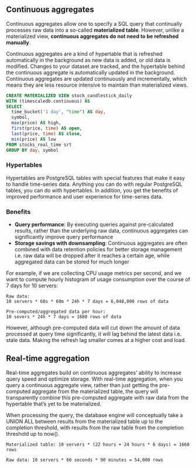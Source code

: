 ## Continuous aggregates

Continuous aggregates allow one to specify a SQL query that continually processes raw data into a so-called **materialized table**. However, unlike a materialized view, **continuous aggregates do not need to be refreshed manually**.

Continuous aggregates are a kind of hypertable that is refreshed automatically in the background as new data is added, or old data is modified. Changes to your dataset are tracked, and the hypertable behind the continuous aggregate is automatically updated in the background. Continuous aggregates are updated continuously and incrementally, which means they are less resource intensive to maintain than materialized views.

```sql
CREATE MATERIALIZED VIEW stock_candlestick_daily
WITH (timescaledb.continuous) AS
SELECT
  time_bucket('1 day', "time") AS day,
  symbol,
  max(price) AS high,
  first(price, time) AS open,
  last(price, time) AS close,
  min(price) AS low
FROM stocks_real_time srt
GROUP BY day, symbol
```

### Hypertables

Hypertables are PostgreSQL tables with special features that make it easy to handle time-series data. Anything you can do with regular PostgreSQL tables, you can do with hypertables. In addition, you get the benefits of improved performance and user experience for time-series data.

### Benefits

- **Query performance**: By executing queries against pre-calculated results, rather than the underlying raw data, continuous aggregates can significantly improve query performance
- **Storage savings with downsampling**: Continuous aggregates are often combined with data retention policies for better storage management i.e. raw data will be dropped after it reaches a certain age, while aggregated data can be stored for much longer

For example, if we are collecting CPU usage metrics per second, and we want to compute hourly histogram of usage consumption over the course of 7 days for 10 servers:

```
Raw data:
10 servers * 60s * 60m * 24h * 7 days = 6,048,000 rows of data

Pre-computed/aggregated data per hour:
10 severs * 24h * 7 days = 1680 rows of data
```

However, although pre-computed data will cut down the amount of data processed at query time significantly, it will lag behind the latest data i.e. stale data. Making the refresh lag smaller comes at a higher cost and load.

## Real-time aggregation

Real-time aggregates build on continuous aggregates' ability to increase query speed and optimize storage. With real-time aggregation, when you query a continuous aggregate view, rather than just getting the pre-computed aggregate from the materialized table, the query will transparently combine this pre-computed aggregate with raw data from the hypertable that’s yet to be materialized.

When processing the query, the database engine will conceptually take a UNION ALL between results from the materialized table up to the completion threshold, with results from the raw table from the completion threshold up to now().

```
Materialized table: 10 servers * (22 hours + 24 hours * 6 days) = 1660 rows

Raw data: 10 servers * 60 seconds * 90 minutes = 54,000 rows
```
